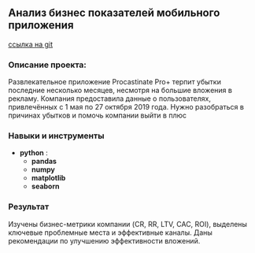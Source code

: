 ## Анализ бизнес показателей мобильного приложения

[ссылка на git]()

### Описание проекта:

Развлекательное приложение Procastinate Pro+ терпит убытки последние несколько месяцев, несмотря на большие вложения в рекламу. Компания предоставила данные о пользователях, привлечённых с 1 мая по 27 октября 2019 года. Нужно разобраться в причинах убытков и помочь компании выйти в плюс

### Навыки и инструменты

- **python** :
    - **pandas**
    - **numpy**
    - **matplotlib**
    - **seaborn**


### Результат

Изучены бизнес-метрики компании (CR, RR, LTV, CAC, ROI), выделены ключевые проблемные места и эффективные каналы. Даны рекомендации по улучшению эффективности вложений.
